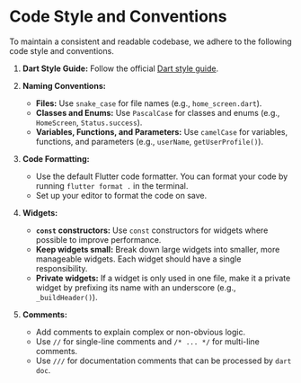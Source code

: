 # Code Style and Conventions

To maintain a consistent and readable codebase, we adhere to the following code style and conventions.

1.  **Dart Style Guide:**
    Follow the official [Dart style guide](https://dart.dev/guides/language/effective-dart/style).

2.  **Naming Conventions:**
    - **Files:** Use `snake_case` for file names (e.g., `home_screen.dart`).
    - **Classes and Enums:** Use `PascalCase` for classes and enums (e.g., `HomeScreen`, `Status.success`).
    - **Variables, Functions, and Parameters:** Use `camelCase` for variables, functions, and parameters (e.g., `userName`, `getUserProfile()`).

3.  **Code Formatting:**
    - Use the default Flutter code formatter. You can format your code by running `flutter format .` in the terminal.
    - Set up your editor to format the code on save.

4.  **Widgets:**
    - **`const` constructors:** Use `const` constructors for widgets where possible to improve performance.
    - **Keep widgets small:** Break down large widgets into smaller, more manageable widgets. Each widget should have a single responsibility.
    - **Private widgets:** If a widget is only used in one file, make it a private widget by prefixing its name with an underscore (e.g., `_buildHeader()`).

5.  **Comments:**
    - Add comments to explain complex or non-obvious logic.
    - Use `//` for single-line comments and `/* ... */` for multi-line comments.
    - Use `///` for documentation comments that can be processed by `dart doc`.
